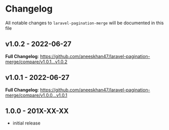 # Changelog

All notable changes to `laravel-pagination-merge` will be documented in this file

## v1.0.2 - 2022-06-27

**Full Changelog**: https://github.com/aneeskhan47/laravel-pagination-merge/compare/v1.0.1...v1.0.2

## v1.0.1 - 2022-06-27

**Full Changelog**: https://github.com/aneeskhan47/laravel-pagination-merge/compare/v1.0.0...v1.0.1

## 1.0.0 - 201X-XX-XX

- initial release
